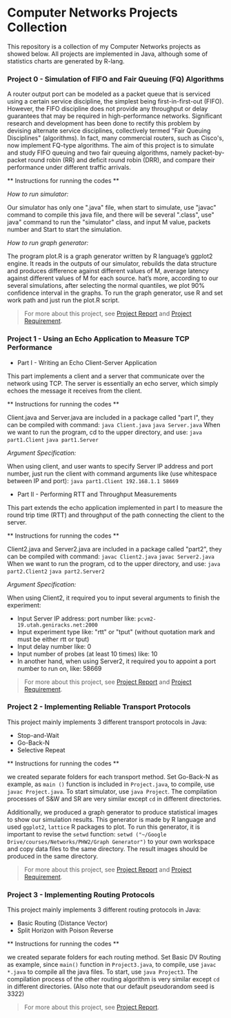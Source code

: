 # Computer Networks Projects Collection

This repository is a collection of my Computer Networks projects as showed below. All projects are implemented in Java, although some of statistics charts are generated by R-lang.

<!-- 1. [Simulation of FIFO and Fair Queuing (FQ) Algorithms](#sec1)
2. [Using an Echo Application to Measure TCP Performance](#sec2)
3. [Implementing a Reliable Transport Protocol](#sec3)
3. [Implementing Routing Protocols](#sec4) -->


<a name="sec0"></a>
<h3>Project 0 - Simulation of FIFO and Fair Queuing (FQ) Algorithms</h3>

A router output port can be modeled as a packet queue that is serviced using a certain service discipline, the simplest being first-in-first-out (FIFO). However, the FIFO discipline does not provide any throughput or delay guarantees that may be required in high-performance networks. Significant research and development has been done to rectify this problem by devising alternate service disciplines, collectively termed "Fair Queuing Disciplines" (algorithms). In fact, many commercial routers, such as Cisco's, now implement FQ-type algorithms. The aim of this project is to simulate and study FIFO queuing and two fair queuing algorithms, namely packet-by-packet round robin (RR) and deficit round robin (DRR), and compare their performance under different traffic arrivals.

** Instructions for running the codes **

*How to run simulator:*

Our simulator has only one ".java" file, when start to simulate, use "javac" command to compile this java file, and there will be several ".class", use" java" command to run the  "simulator" class, and input M value, packets number and Start to start the simulation.

*How to run graph generator:*

The program plot.R is a graph generator written by R language’s ggplot2 engine. It reads in the outputs of our simulator, rebuilds the data structure and produces difference against different values of M, average latency against different values of M for each source.  hat’s more, according to our several simulations, after selecting the normal quantiles, we plot 90% confidence interval in the graphs. To run the graph generator, use R and set work path and just run the plot.R script.

> For more about this project, see <a href="https://github.com/rexwangcc/ComputerNetworks/blob/master/Project0/pa0_report.pdf">Project Report</a> and <a href="https://github.com/rexwangcc/ComputerNetworks/blob/master/Project0/pa0_requirements.pdf">Project Requirement</a>.

<a name="sec1"></a>
<h3>Project 1 - Using an Echo Application to Measure TCP Performance</h3>

* Part I - Writing an Echo Client-Server Application

This part implements a client and a server that communicate over the network using TCP. The server is essentially an echo server, which simply echoes the message it receives from the client.

** Instructions for running the codes **

Client.java and Server.java are included in a package called "part I", they can be compiled with command:
    `java Client.java`
    `java Server.java`
When we want to run the program, cd to the upper directory, and use:
    `java part1.Client`
    `java part1.Server`

*Argument Specification:*

When using client, and user wants to specify Server IP address and port number, just run the client with command arguments like (use whitespace between IP and port):
    `java part1.Client 192.168.1.1 58669`

* Part II - Performing RTT and Throughput Measurements

This part extends the echo application implemented in part I to measure the round trip time (RTT) and throughput of the path connecting the client to the server.

** Instructions for running the codes **

Client2.java and Server2.java are included in a package called "part2", they can be compiled with command:
    `javac Client2.java`
    `javac Server2.java`
When we want to run the program, cd to the upper directory, and use:
    `java part2.Client2`
    `java part2.Server2`

*Argument Specification:*

When using Client2, it required you to input several arguments to finish the experiment:

- Input Server IP address: port number like: `pcvm2-19.utah.geniracks.net:2000`
- Input experiment type like: "rtt" or "tput" (without quotation mark and must be either
rtt or tput)
- Input delay number like: 0
- Input number of probes (at least 10 times) like: 10
- In another hand, when using Server2, it required you to appoint a port number to run
on, like: 58669

> For more about this project, see <a href="https://github.com/rexwangcc/ComputerNetworks/blob/master/Project1/pa1_report.pdf">Project Report</a> and <a href="https://github.com/rexwangcc/ComputerNetworks/blob/master/Project1/pa1_requirements.pdf">Project Requirement</a>.

<a name="sec2"></a>
<h3>Project 2 - Implementing Reliable Transport Protocols</h3>

This project mainly implements 3 different transport protocols in Java:

* Stop-and-Wait
* Go-Back-N
* Selective Repeat

** Instructions for running the codes **

we created separate folders for each transport method. Set Go-Back-N as example, as `main ()` function is included in `Project.java`, to compile, use `javac Project.java`. To start simulator, use `java Project`. The compilation processes of S&W and SR are very similar except `cd` in different directories.

Additionally, we produced a graph generator to produce statistical images to show our simulation results. This generator is made by R language and used `ggplot2`, `lattice` R packages to plot. To run this generator, it is important to revise the `setwd` function:
`setwd ("~/Google Drive/courses/Networks/PHW2/Graph Generator")` to your own workspace and copy data files to the same directory. The result images should be produced in the same directory.

> For more about this project, see <a href="https://github.com/rexwangcc/ComputerNetworks/blob/master/Project2/pa2_report.pdf">Project Report</a> and <a href="https://github.com/rexwangcc/ComputerNetworks/blob/master/Project2/pa2_requirements.pdf">Project Requirement</a>.

<a name="sec3"></a>
<h3>Project 3 - Implementing Routing Protocols</h3>

This project mainly implements 3 different routing protocols in Java:

* Basic Routing (Distance Vector)
* Split Horizon with Poison Reverse

** Instructions for running the codes **

we created separate folders for each routing method. Set Basic DV Routing as example, since `main()` function in `Project3.java`, to compile, use `javac *.java` to compile all the java files. To start, use `java Project3`. The compilation process of the other routing algorithm is very similar except `cd` in different directories.
(Also note that our default pseudorandom seed is 3322)

> For more about this project, see <a href="https://github.com/rexwangcc/ComputerNetworks/blob/master/Project3/pa3_report.pdf">Project Report</a>.


